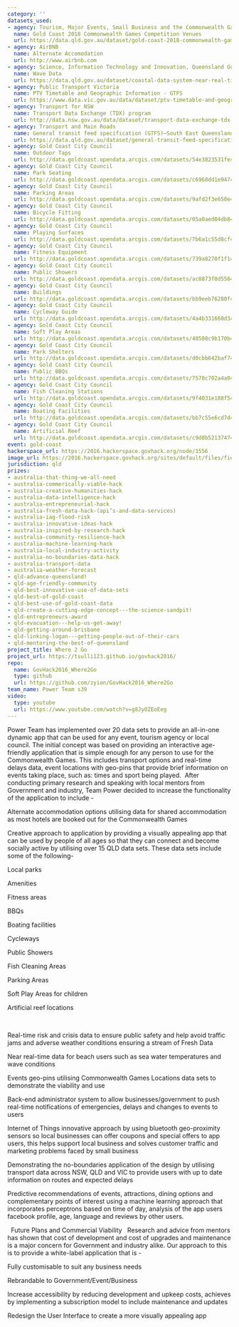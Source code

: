 ```yaml
---
category: ''
datasets_used:
- agency: Tourism, Major Events, Small Business and the Commonwealth Games
  name: Gold Coast 2018 Commonwealth Games Competition Venues
  url: https://data.qld.gov.au/dataset/gold-coast-2018-commonwealth-games-competition-venues
- agency: AirBNB
  name: Alternate Accomodation
  url: http://www.airbnb.com
- agency: Science, Information Technology and Innovation, Queensland Government
  name: Wave Data
  url: https://data.qld.gov.au/dataset/coastal-data-system-near-real-time-wave-data/resource/2bbef99e-9974-49b9-a316-57402b00609c
- agency: Public Transport Victoria
  name: PTV Timetable and Geographic Information - GTFS
  url: https://www.data.vic.gov.au/data/dataset/ptv-timetable-and-geographic-information-2015-gtfs
- agency: Transport for NSW
  name: Transport Data Exchange (TDX) program
  url: http://data.nsw.gov.au/data/dataset/transport-data-exchange-tdx-program
- agency: Transport and Main Roads
  name: General transit feed specification (GTFS)—South East Queensland
  url: https://data.qld.gov.au/dataset/general-transit-feed-specification-gtfs-seq
- agency: Gold Coast City Council
  name: Outdoor Taps
  url: http://data.goldcoast.opendata.arcgis.com/datasets/54e3823531fe4f19a974f1986716e057_0
- agency: Gold Coast City Council
  name: Park Seating
  url: http://data.goldcoast.opendata.arcgis.com/datasets/c6968dd1e947410f8f275dc3abe6567b_0
- agency: Gold Coast City Council
  name: Parking Areas
  url: http://data.goldcoast.opendata.arcgis.com/datasets/9afd2f3e650e4f8ea9828d4834ef1599_0
- agency: Gold Coast City Council
  name: Bicycle Fitting
  url: http://data.goldcoast.opendata.arcgis.com/datasets/05a0aed04db84c4ca08a2237b1c0fc37_0
- agency: Gold Coast City Council
  name: Playing Surfaces
  url: http://data.goldcoast.opendata.arcgis.com/datasets/7b6a1c55d8cf49b0a094893769e27585_0
- agency: Gold Coast City Council
  name: Fitness Equipment
  url: http://data.goldcoast.opendata.arcgis.com/datasets/739a8270f1f14b549c770616a3d22232_0
- agency: Gold Coast City Council
  name: Public Showers
  url: http://data.goldcoast.opendata.arcgis.com/datasets/ac8873f0d556425894d4efd8cf443bf5_0
- agency: Gold Coast City Council
  name: Buildings
  url: http://data.goldcoast.opendata.arcgis.com/datasets/bb9eeb76280f48fc8b09a529ec39f014_0?orderByFields=FUNCTIONAL_LOC%20ASC
- agency: Gold Coast City Council
  name: Cycleway Guide
  url: http://data.goldcoast.opendata.arcgis.com/datasets/4a4b331660d34e138131c2d591c70592_0
- agency: Gold Coast City Council
  name: Soft Play Areas
  url: http://data.goldcoast.opendata.arcgis.com/datasets/40508c9b170b448e81e0d228155a099a_0
- agency: Gold Coast City Council
  name: Park Shelters
  url: http://data.goldcoast.opendata.arcgis.com/datasets/d0cbb642baf74f74b7ed2f3b4a1c3e12_0
- agency: Gold Coast City Council
  name: Public BBQs
  url: http://data.goldcoast.opendata.arcgis.com/datasets/7570c702a4a0460b8bffd16dadc7d850_0
- agency: Gold Coast City Council
  name: Fish Cleaning Stations
  url: http://data.goldcoast.opendata.arcgis.com/datasets/9f4031e188f54ac3aa9e334ee842fcb6_0
- agency: Gold Coast City Council
  name: Boating Facilities
  url: http://data.goldcoast.opendata.arcgis.com/datasets/bb7c55e6cd7d42288d6fe44672052324_0
- agency: Gold Coast City Council
  name: Artificial Reef
  url: http://data.goldcoast.opendata.arcgis.com/datasets/c9d0b521374740cc9e9561b04c453736_0
event: gold-coast
hackerspace_url: https://2016.hackerspace.govhack.org/node/1556
image_url: https://2016.hackerspace.govhack.org/sites/default/files/field/image/ic_launcher.png
jurisdiction: qld
prizes:
- australia-that-thing-we-all-need
- australia-commerically-viable-hack
- australia-creative-humanities-hack
- australia-data-intelligence-hack
- australia-entrepreneurial-hack
- australia-fresh-data-hack-(api’s-and-data-services)
- australia-iag-flood-risk
- australia-innovative-ideas-hack
- australia-inspired-by-research-hack
- australia-community-resilience-hack
- australia-machine-learning-hack
- australia-local-industry-activity
- australia-no-boundaries-data-hack
- australia-transport-data
- australia-weather-forecast
- qld-advance-queensland!
- qld-age-friendly-community
- qld-best-innovative-use-of-data-sets
- qld-best-of-gold-coast
- qld-best-use-of-gold-coast-data
- qld-create-a-cutting-edge-concept---the-science-sandpit!
- qld-entrepreneurs-award
- qld-evacuation---help-us-get-away!
- qld-getting-around-brisbane
- qld-linking-logan---getting-people-out-of-their-cars
- qld-mentoring-the-best-of-queensland
project_title: Where 2 Go
project_url: https://tsulli123.github.io/govhack2016/
repo:
  name: GovHack2016_Where2Go
  type: github
  url: https://github.com/zyion/GovHack2016_Where2Go
team_name: Power Team s39
video:
  type: youtube
  url: https://www.youtube.com/watch?v=g8JyOZEoEeg
---
```


Power Team has implemented over 20 data sets to provide an all-in-one dynamic app that can be used for any event, tourism agency or local council. The initial concept was based on providing an interactive age-friendly application that is simple enough for any person to use for the Commonwealth Games. This includes transport options and real-time delays data, event locations with geo-pins that provide brief information on events taking place, such as: times and sport being played. ​​​​​​​
After conducting primary research and speaking with local mentors from Government and industry, Team Power decided to increase the functionality of the application to include -
 

Alternate accommodation options utilising data for shared accommodation as most hotels are booked out for the Commonwealth Games


Creative approach to application by providing a visually appealing app that can be used by people of all ages so that they can connect and become socially active by utilising over 15 QLD data sets. These data sets include some of the following-

Local parks 


Amenities


Fitness areas


BBQs


Boating facilities 


Cycleways


Public Showers


Fish Cleaning Areas


Parking Areas


Soft Play Areas for children


Artificial reef locations


 

Real-time risk and crisis data to ensure public safety and help avoid traffic jams and adverse weather conditions ensuring a stream of Fresh Data


Near real-time data for beach users such as sea water temperatures and wave conditions


Events geo-pins utilising Commonwealth Games Locations data sets to demonstrate the viability and use


Back-end administrator system to allow businesses/government to push real-time notifications of emergencies, delays and changes to events to users


Internet of Things innovative approach by using bluetooth geo-proximity sensors so local businesses can offer coupons and special offers to app users, this helps support local business and solves customer traffic and marketing problems faced by small business


Demonstrating the no-boundaries application of the design by utilising transport data across NSW, QLD and VIC to provide users with up to date information on routes and expected delays


Predictive recommendations of events, attractions, dining options and complementary points of interest using a machine learning approach that incorporates perceptrons based on time of day, analysis of the app users facebook profile, age, language and reviews by other users.

 
Future Plans and Commercial Viability
 
Research and advice from mentors has shown that cost of development and cost of upgrades and maintenance is a major concern for Government and industry alike. Our approach to this is to provide a white-label application that is -
 

Fully customisable to suit any business needs


Rebrandable to Government/Event/Business


Increase accessibility by reducing development and upkeep costs, achieves by implementing a subscription model to include maintenance and updates

Redesign the User Interface to create a more visually appealing app